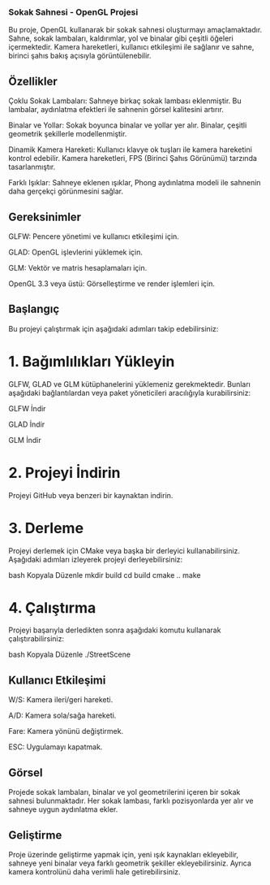 ### Sokak Sahnesi - OpenGL Projesi
Bu proje, OpenGL kullanarak bir sokak sahnesi oluşturmayı amaçlamaktadır. Sahne, sokak lambaları, kaldırımlar, yol ve binalar gibi çeşitli öğeleri içermektedir. Kamera hareketleri, kullanıcı etkileşimi ile sağlanır ve sahne, birinci şahıs bakış açısıyla görüntülenebilir.

## Özellikler
Çoklu Sokak Lambaları: Sahneye birkaç sokak lambası eklenmiştir. Bu lambalar, aydınlatma efektleri ile sahnenin görsel kalitesini artırır.

Binalar ve Yollar: Sokak boyunca binalar ve yollar yer alır. Binalar, çeşitli geometrik şekillerle modellenmiştir.

Dinamik Kamera Hareketi: Kullanıcı klavye ok tuşları ile kamera hareketini kontrol edebilir. Kamera hareketleri, FPS (Birinci Şahıs Görünümü) tarzında tasarlanmıştır.

Farklı Işıklar: Sahneye eklenen ışıklar, Phong aydınlatma modeli ile sahnenin daha gerçekçi görünmesini sağlar.

## Gereksinimler
GLFW: Pencere yönetimi ve kullanıcı etkileşimi için.

GLAD: OpenGL işlevlerini yüklemek için.

GLM: Vektör ve matris hesaplamaları için.

OpenGL 3.3 veya üstü: Görselleştirme ve render işlemleri için.

## Başlangıç
Bu projeyi çalıştırmak için aşağıdaki adımları takip edebilirsiniz:

# 1. Bağımlılıkları Yükleyin
GLFW, GLAD ve GLM kütüphanelerini yüklemeniz gerekmektedir. Bunları aşağıdaki bağlantılardan veya paket yöneticileri aracılığıyla kurabilirsiniz:

GLFW İndir

GLAD İndir

GLM İndir

# 2. Projeyi İndirin
Projeyi GitHub veya benzeri bir kaynaktan indirin.

# 3. Derleme
Projeyi derlemek için CMake veya başka bir derleyici kullanabilirsiniz. Aşağıdaki adımları izleyerek projeyi derleyebilirsiniz:

bash
Kopyala
Düzenle
mkdir build
cd build
cmake ..
make
# 4. Çalıştırma
Projeyi başarıyla derledikten sonra aşağıdaki komutu kullanarak çalıştırabilirsiniz:

bash
Kopyala
Düzenle
./StreetScene
## Kullanıcı Etkileşimi
W/S: Kamera ileri/geri hareketi.

A/D: Kamera sola/sağa hareketi.

Fare: Kamera yönünü değiştirmek.

ESC: Uygulamayı kapatmak.

## Görsel
Projede sokak lambaları, binalar ve yol geometrilerini içeren bir sokak sahnesi bulunmaktadır. Her sokak lambası, farklı pozisyonlarda yer alır ve sahneye uygun aydınlatma ekler.

## Geliştirme
Proje üzerinde geliştirme yapmak için, yeni ışık kaynakları ekleyebilir, sahneye yeni binalar veya farklı geometrik şekiller ekleyebilirsiniz. Ayrıca kamera kontrolünü daha verimli hale getirebilirsiniz.
